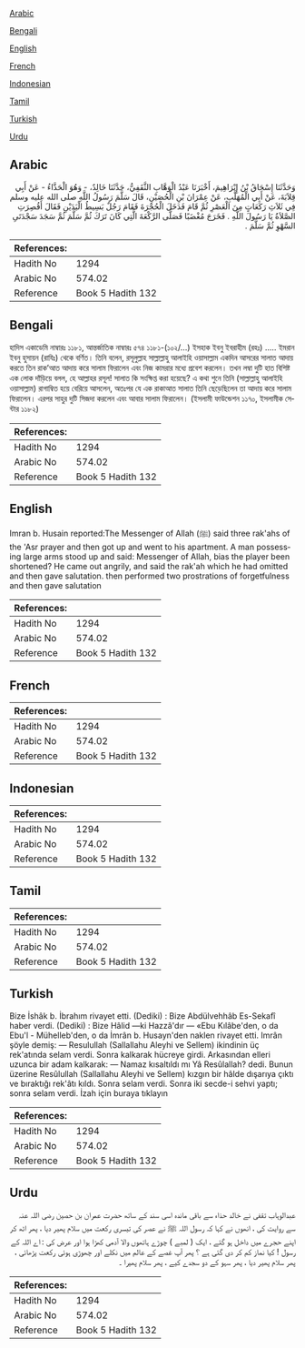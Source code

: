 [Arabic](#arabic)

[Bengali](#bengali)

[English](#english)

[French](#french)

[Indonesian](#indonesian)

[Tamil](#tamil)

[Turkish](#turkish)

[Urdu](#urdu)

## Arabic


<div dir="rtl" lang="ar" style={{fontSize:'larger',backgroundColor:'#f8f9fa',padding:20}}>
وَحَدَّثَنَا إِسْحَاقُ بْنُ إِبْرَاهِيمَ، أَخْبَرَنَا عَبْدُ الْوَهَّابِ الثَّقَفِيُّ، حَدَّثَنَا خَالِدٌ، - وَهُوَ الْحَذَّاءُ - عَنْ أَبِي قِلاَبَةَ، عَنْ أَبِي الْمُهَلَّبِ، عَنْ عِمْرَانَ بْنِ الْحُصَيْنِ، قَالَ سَلَّمَ رَسُولُ اللَّهِ صلى الله عليه وسلم فِي ثَلاَثِ رَكَعَاتٍ مِنَ الْعَصْرِ ثُمَّ قَامَ فَدَخَلَ الْحُجْرَةَ فَقَامَ رَجُلٌ بَسِيطُ الْيَدَيْنِ فَقَالَ أَقُصِرَتِ الصَّلاَةُ يَا رَسُولَ اللَّهِ ‏.‏ فَخَرَجَ مُغْضَبًا فَصَلَّى الرَّكْعَةَ الَّتِي كَانَ تَرَكَ ثُمَّ سَلَّمَ ثُمَّ سَجَدَ سَجْدَتَىِ السَّهْوِ ثُمَّ سَلَّمَ ‏.‏
</div>
<div style={{backgroundColor:'#f8f9fa',padding:20, marginBottom: 10}}><table> <thead> <tr> <th>References:</th> <th></th> </tr> </thead> <tbody><tr><td>Hadith No</td><td>1294</td></tr><tr><td>Arabic No</td><td>574.02</td></tr><tr><td>Reference</td><td>Book 5 Hadith 132</td></tr></tbody></table></div>

## Bengali


<div dir="ltr" lang="bn" style={{fontSize:'larger',backgroundColor:'#f8f9fa',padding:20}}>
হাদিস একাডেমি নাম্বারঃ ১১৮১, আন্তর্জাতিক নাম্বারঃ ৫৭৪ ১১৮১-(১০২/...) ইসহাক ইবনু ইবরাহীম (রহঃ) ..... ইমরান ইবনু হুসায়ন (রাযিঃ) থেকে বর্ণিত। তিনি বলেন, রসূলুল্লাহ সাল্লাল্লাহু আলাইহি ওয়াসাল্লাম একদিন আসরের সালাত আদায় করতে তিন রাক’আত আদায় করে সালাম ফিরালেন এবং নিজ কামরার মধ্যে প্রবেশ করলেন। তখন লম্বা দুটি হাত বিশিষ্ট এক লোক দাঁড়িয়ে বলল, হে আল্লাহর রসূল! সালাত কি সংক্ষিপ্ত করা হয়েছে? এ কথা শুনে তিনি (সাল্লাল্লাহু আলাইহি ওয়াসাল্লাম) রাগাম্বিত হয়ে বেরিয়ে আসলেন, অতঃপর যে এক রাকাআত সালাত তিনি ছেড়েছিলেন তা আদায় করে সালাম ফিরালেন। এরপর সাহুর দুটি সিজদা করলেন এবং আবার সালাম ফিরালেন। (ইসলামী ফাউন্ডেশন ১১৭০, ইসলামীক সেন্টার ১১৮২)
</div>
<div style={{backgroundColor:'#f8f9fa',padding:20, marginBottom: 10}}><table> <thead> <tr> <th>References:</th> <th></th> </tr> </thead> <tbody><tr><td>Hadith No</td><td>1294</td></tr><tr><td>Arabic No</td><td>574.02</td></tr><tr><td>Reference</td><td>Book 5 Hadith 132</td></tr></tbody></table></div>

## English


<div dir="ltr" lang="en" style={{fontSize:'larger',backgroundColor:'#f8f9fa',padding:20}}>
Imran b. Husain reported:The Messenger of Allah (ﷺ) said three rak'ahs of the 'Asr prayer and then got up and went to his apartment. A man possessing large arms stood up and said: Messenger of Allah, bias the player been shortened? He came out angrily, and said the rak'ah which he had omitted and then gave salutation. then performed two prostrations of forgetfulness and then gave salutation
</div>
<div style={{backgroundColor:'#f8f9fa',padding:20, marginBottom: 10}}><table> <thead> <tr> <th>References:</th> <th></th> </tr> </thead> <tbody><tr><td>Hadith No</td><td>1294</td></tr><tr><td>Arabic No</td><td>574.02</td></tr><tr><td>Reference</td><td>Book 5 Hadith 132</td></tr></tbody></table></div>

## French


<div dir="ltr" lang="fr" style={{fontSize:'larger',backgroundColor:'#f8f9fa',padding:20}}>

</div>
<div style={{backgroundColor:'#f8f9fa',padding:20, marginBottom: 10}}><table> <thead> <tr> <th>References:</th> <th></th> </tr> </thead> <tbody><tr><td>Hadith No</td><td>1294</td></tr><tr><td>Arabic No</td><td>574.02</td></tr><tr><td>Reference</td><td>Book 5 Hadith 132</td></tr></tbody></table></div>

## Indonesian


<div dir="ltr" lang="id" style={{fontSize:'larger',backgroundColor:'#f8f9fa',padding:20}}>

</div>
<div style={{backgroundColor:'#f8f9fa',padding:20, marginBottom: 10}}><table> <thead> <tr> <th>References:</th> <th></th> </tr> </thead> <tbody><tr><td>Hadith No</td><td>1294</td></tr><tr><td>Arabic No</td><td>574.02</td></tr><tr><td>Reference</td><td>Book 5 Hadith 132</td></tr></tbody></table></div>

## Tamil


<div dir="ltr" lang="ta" style={{fontSize:'larger',backgroundColor:'#f8f9fa',padding:20}}>

</div>
<div style={{backgroundColor:'#f8f9fa',padding:20, marginBottom: 10}}><table> <thead> <tr> <th>References:</th> <th></th> </tr> </thead> <tbody><tr><td>Hadith No</td><td>1294</td></tr><tr><td>Arabic No</td><td>574.02</td></tr><tr><td>Reference</td><td>Book 5 Hadith 132</td></tr></tbody></table></div>

## Turkish


<div dir="ltr" lang="tr" style={{fontSize:'larger',backgroundColor:'#f8f9fa',padding:20}}>
Bize İshâk b. İbrahım rivayet etti. (Dediki) : Bize Abdülvehhâb Es-Sekafî haber verdi. (Dediki) : Bize Hâlid —ki Hazzâ'dır — «Ebu Kılâbe'den, o da Ebu'l - Mühelleb'den, o da İmrân b. Husayn'den naklen rivayet etti. Imrân şöyle demiş: — Resulullah (Sallallahu Aleyhi ve Sellem) ikindinin üç rek'atında selam verdi. Sonra kalkarak hücreye girdi. Arkasından elleri uzunca bir adam kalkarak: — Namaz kısaltıldı mı Yâ Resûlallah? dedi. Bunun üzerine Resûlullah (Sallallahu Aleyhi ve Sellem) kızgın bir hâlde dışarıya çıktı ve bıraktığı rek'âtı kıldı. Sonra selam verdi. Sonra iki secde-i sehvi yaptı; sonra selam verdi. İzah için buraya tıklayın
</div>
<div style={{backgroundColor:'#f8f9fa',padding:20, marginBottom: 10}}><table> <thead> <tr> <th>References:</th> <th></th> </tr> </thead> <tbody><tr><td>Hadith No</td><td>1294</td></tr><tr><td>Arabic No</td><td>574.02</td></tr><tr><td>Reference</td><td>Book 5 Hadith 132</td></tr></tbody></table></div>

## Urdu


<div dir="rtl" lang="ur" style={{fontSize:'larger',backgroundColor:'#f8f9fa',padding:20}}>
عبدالوہاب تقفی نے خالد حذاء سے باقی ماندہ اسی سند کے ساتھ حضرت عمران بن حصین ‌رضی ‌اللہ ‌عنہ ‌ ‌ سے روایت کی ، انھوں نے کہا کہ رسول اللہ ﷺ نے عصر کی تیسری رکعت میں سلام پھیر دیا ، پھر اٹھ کر اپنے حجرے میں داخل ہو گئے ، ایک ( لمبے ) چوڑے ہاتھوں والا آدمی کھڑا ہوا اور عرض کی : اے اللہ کے رسول ! کیا نماز کم کر دی گئی ہے ؟ پھر آپ غصے کے عالم میں نکلے اور چھوڑی ہوئی رکعت پڑھائی ، پھر سلام پھیر دیا ، پھر سہو کے دو سجدے کیے ، پھر سلام پھیرا ۔
</div>
<div style={{backgroundColor:'#f8f9fa',padding:20, marginBottom: 10}}><table> <thead> <tr> <th>References:</th> <th></th> </tr> </thead> <tbody><tr><td>Hadith No</td><td>1294</td></tr><tr><td>Arabic No</td><td>574.02</td></tr><tr><td>Reference</td><td>Book 5 Hadith 132</td></tr></tbody></table></div>